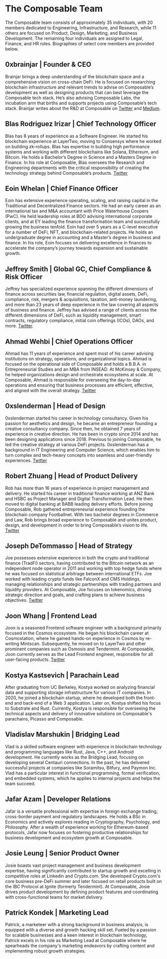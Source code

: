 # The Composable Team

The Composable team consists of approximately 35 individuals, with 20 members dedicated to Engineering, Infrastructure, and Research, while 11 others are focused on Product, Design, Marketing, and Business Development. The remaining four individuals are assigned to Legal, Finance, and HR roles. Biographies of select core members are provided below.

## 0xbrainjar | Founder & CEO

Brainjar brings a deep understanding of the blockchain space and a comprehensive vision on cross-chain DeFi. He is focused on researching blockchain infrastructure and relevant trends to advise on Composable’s development as well as designing products that can best leverage the Composable tech stack.  He’s also advising Composable Labs, the incubation arm that births and supports projects using Composable’s tech stack. Brainjar writes about the R&D at Composable on [Twitter](https://twitter.com/0xbrainjar) and [Medium](https://medium.com/@0xbrainjar).

## Blas Rodriguez Irizar | Chief Technology Officer

Blas has 8 years of experience as a Software Engineer. He started his blockchain experience at LayerTwo, moving to Consensys where he worked on building zk-rollups. Blas has expertise in building high performance systems and working with different blockchains like Solana, Ethereum, and Bitcoin. He holds a Bachelor’s Degree in Science and a Masters Degree in Finance. In his role at Composable, Blas oversees the Research and Engineering departments with the critical responsibility of creating the technology strategy behind Composable’s products. [Twitter](https://mobile.twitter.com/blasrodri)

## Eoin Whelan | Chief Finance Officer

Eoin has extensive experience operating, scaling, and raising capital in the Traditional and Decentralized Finance sectors. He had an early career as an international tax and M&A accountant with Price Waterhouse Coopers (PwC). He held leadership roles at BDO advising international corporate clients, and at EY leading the finance transformation team and successfully growing the business tenfold. Eoin had over 5 years as a C-level executive for a number of DeFi, NFT, and blockchain-related projects. He holds an undergraduate degree in accounting and a Master’s degree in business and finance. In his role, Eoin focuses on delivering excellence in finances to accelerate the company’s journey towards expansion and sustainable growth.

## Jeffrey Smith | Global GC, Chief Compliance & Risk Officer

Jeffrey has specialized experience spanning the different dimensions of finance across securities law, financial regulation, digital assets, DeFi, compliance, risk, mergers & acquisitions, taxation, anti-money laundering, and more than 23 years of deep experience in the law covering all aspects of business and finance. Jeffrey has advised a range of clients across the different dimensions of DeFi, such as liquidity management, smart contracts, regulatory compliance, initial coin offerings (ICOs), DAOs, and more. [Twitter](https://twitter.com/JeffreyAPIs).

## Ahmad Wehbi | Chief Operations Officer

Ahmad has 11 years of experience and spent most of his career advising institutions on strategy, operations, and organizational topics. Ahmad is focused on the operational side of Composable and holds a B.B.A. in Entrepreneurial Studies and an MBA from INSEAD. At McKinsey & Company, he helped organizations design and orchestrate ecosystems at scale. At Composable, Ahmad is responsible for overseeing the day-to-day operations and ensuring that business processes are efficient, effective, and aligned with the overall strategy. [Twitter](https://twitter.com/wehbix)

## 0xslenderman | Head of Design

0xslenderman started his career in technology consultancy. Given his passion for aesthetics and design, he became an entrepreneur founding a creative consultancy company. Since then, he obtained 7 years of experience in creative direction. He has been in crypto since 2014 and has been designing applications since 2018. Previous to joining Composable, he led the creative strategy at various DeFi projects. 0xslenderman has a background in IT Engineering and Computer Science, which enables him to turn complex and tech-heavy concepts into seamless and user-friendly experiences. [Twitter](https://twitter.com/0xslenderman)

## Robert Zhuang | Head of Product Delivery

Rob has more than 16 years of experience in project management and delivery. He started his career in traditional finance working at ANZ Bank and HSBC as Project Manager and Digital Transformation Lead. He then moved to digital banking at BABB leading delivery efforts. Before joining Composable, Rob gathered entrepreneurial experience founding the blockchain company Footballnet. With two bachelor degrees in Commerce and Law, Rob brings broad experience to Composable and unites product, design, and development in order to bring Composable’s vision to life. [Twitter](https://twitter.com/GosuRZ)

## Joseph DeTommasso | Head of Strategy

Joe possesses extensive experience in both the crypto and traditional finance (TradFi) sectors, having contributed to the Bitcoin network as an independent node operator in 2011 and working with top hedge funds where he was focused on statistical arbitrage between international ETFs. Joe worked with leading crypto funds like FalconX and CMS Holdings, managing relationships and strategic partnerships with trading partners and liquidity providers. At Composable, Joe focuses on tokenomics, driving strategic direction and goals, and crafting plans to achieve business objectives. [Twitter](https://twitter.com/__Swurve__)

## Joon Whang | Frontend Lead

Joon is a seasoned Frontend software engineer with a background primarily focused in the Cosmos ecosystem. He began his blockchain career at Cosmostation, where he gained hands-on experience in Cosmos by re-writing Mintscan. Subsequently, he moved on to LayerTwo and other prominent companies such as Osmosis and Tendermint. At Composable, Joon currently serves as the Lead Frontend engineer, responsible for all user-facing products. [Twitter](https://twitter.com/cosmonaut_joon)

## Kostya Kastsevich | Parachain Lead

After graduating from UC Berkeley, Kostya worked on analyzing financial data and supporting storage infrastructure for various IT companies. In 2020, he joined a blockchain startup, where he developed both the front-end and back-end of a Web 3 application. Later on, Kostya shifted his focus to Substrate and Rust. Currently, Kostya is responsible for overseeing the technical aspects and delivery of innovative solutions on Composable's parachains, Picasso and Composable.

## Vladislav Marshukin | Bridging Lead

Vlad is a skilled software engineer with experience in blockchain technology and programming languages like Rust, Java, C++, and Android development. He currently works as the Bridging Lead, focusing on developing several Centauri connections. In the past, he has delivered successful projects at companies like Soramitsu, Bitfury, and Paymon Inc. Vlad has a particular interest in functional programming, formal verification, and embedded systems, which he applies to internal projects and helps the team succeed.

## Jafar Azam | Developer Relations

Jafar is a versatile professional with expertise in foreign exchange trading, cross-border payment and regulatory landscapes. He holds a BSc in Economics and actively explores reading in Cryptography, Psychology, and Philosophy. After a wealth of experience working for Ethereum-based protocols, Jafar now focuses on fostering productive relationships for business development and ecosystem growth at Composable.

## Josie Leung | Senior Product Owner

Josie boasts vast project management and business development expertise, having significantly contributed to startup growth and excelling in competitive roles at Linkedin and Crypto.com. She developed Crypto.com's core business pre-DeFi summer and later focused on retail products built on the IBC Protocol at Ignite (formerly Tendermint). At Composable, Josie drives product development by defining product features and coordinating with cross-functional teams for market delivery.

## Patrick Kondek | Marketing Lead

Patrick, a marketeer with a strong background in business analysis, is equipped with a diverse and growth hacking skill set. Fueled by a passion for scalable businesses and a keen interest in blockchain technology, Patrick excels in his role as Marketing Lead at Composable where he spearheads the company's marketing endeavors by crafting content and implementing robust growth strategies.